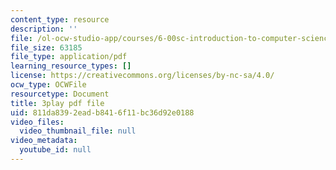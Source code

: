 ```yaml
---
content_type: resource
description: ''
file: /ol-ocw-studio-app/courses/6-00sc-introduction-to-computer-science-and-programming-spring-2011/811da8392eadb8416f11bc36d92e0188_FBKxrPEeCSU.pdf
file_size: 63185
file_type: application/pdf
learning_resource_types: []
license: https://creativecommons.org/licenses/by-nc-sa/4.0/
ocw_type: OCWFile
resourcetype: Document
title: 3play pdf file
uid: 811da839-2ead-b841-6f11-bc36d92e0188
video_files:
  video_thumbnail_file: null
video_metadata:
  youtube_id: null
---
```

